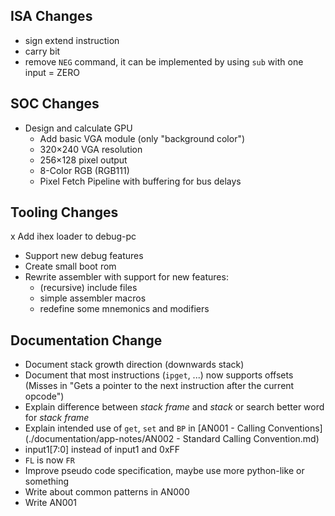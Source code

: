## ISA Changes
- sign extend instruction
- carry bit
- remove `NEG` command, it can be implemented by using `sub` with one input = ZERO

## SOC Changes
- Design and calculate GPU
  - Add basic VGA module (only "background color")
  - 320×240 VGA resolution
  - 256×128 pixel output
  - 8-Color RGB (RGB111)
  - Pixel Fetch Pipeline with buffering for bus delays

## Tooling Changes
x Add ihex loader to debug-pc
- Support new debug features
- Create small boot rom
- Rewrite assembler with support for new features:
  - (recursive) include files
  - simple assembler macros
  - redefine some mnemonics and modifiers

## Documentation Change
- Document stack growth direction (downwards stack)
- Document that most instructions (`ipget`, ...) now supports offsets (Misses in "Gets a pointer to the next instruction after the current opcode")
- Explain difference between *stack frame* and *stack* or search better word for *stack frame*
- Explain intended use of `get`, `set` and `BP` in [AN001 - Calling Conventions](./documentation/app-notes/AN002 - Standard Calling Convention.md)
- input1[7:0] instead of input1 and 0xFF
- `FL` is now `FR`
- Improve pseudo code specification, maybe use more python-like or something
- Write about common patterns in AN000
- Write AN001